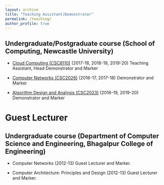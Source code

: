 ```yaml
---
layout: archive
title: "Teaching Assistant/Demonstrator"
permalink: /teaching/
author_profile: true
---
```


Undergraduate/Postgraduate course (School of Computing, Newcastle University)
---
* [Cloud Computing (CSC8110)](https://www.ncl.ac.uk/module-catalogue/module.php?code=CSC8110) (2017-18, 2018-19, 2019-20)
Teaching Assistant, Head Demonstrator and Marker

* [Computer Networks (CSC2026)](https://www.ncl.ac.uk/module-catalogue/module.php?code=CSC2026) (2016-17, 2017-18)
Demonstrator and Marker

* [Algorithm Design and Analysis (CSC2023)](https://www.ncl.ac.uk/module-catalogue/module.php?code=CSC2023) (2018-19, 2019-20)
Demonstrator and Marker

Guest Lecturer
======

Undergraduate course (Department of Computer Science and Engineering, Bhagalpur College of Engineering)
---

* Computer Networks (2012-13)
Guest Lecturer and Marker.

* Computer Architecture: Principles and Design (2012-13)
Guest Lecturer and Marker.